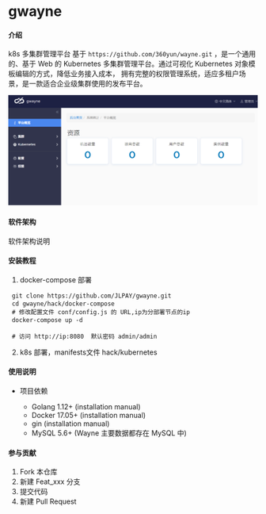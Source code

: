 # gwayne

#### 介绍
k8s 多集群管理平台 
基于 `https://github.com/360yun/wayne.git`
，是一个通用的、基于 Web 的 Kubernetes 多集群管理平台。通过可视化 Kubernetes 对象模板编辑的方式，降低业务接入成本， 拥有完整的权限管理系统，适应多租户场景，是一款适合企业级集群使用的发布平台。

![overview.png](doc/images/overview.png)

#### 软件架构
软件架构说明


#### 安装教程

1.  docker-compose 部署
```shell
 git clone https://github.com/JLPAY/gwayne.git
 cd gwayne/hack/docker-compose
 # 修改配置文件 conf/config.js 的 URL,ip为分部署节点的ip 
 docker-compose up -d
 
 # 访问 http://ip:8080  默认密码 admin/admin
```
2.  k8s 部署，manifests文件 hack/kubernetes



#### 使用说明

* 项目依赖

    * Golang 1.12+ (installation manual)
    * Docker 17.05+ (installation manual)
    * gin (installation manual)
    * MySQL 5.6+ (Wayne 主要数据都存在 MySQL 中)


#### 参与贡献

1.  Fork 本仓库
2.  新建 Feat_xxx 分支
3.  提交代码
4.  新建 Pull Request

